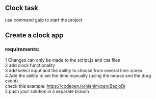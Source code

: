 ## Clock task

use command gulp to start the project

## Create a clock app
### requirements:
1 Changes can only be made to the script.js and css files \
2 add clock functionality \
3 add select input and the ability to choose from several time zones \
4 Add the ability to set the time manually (using the mouse and the drag event) \
check this example: <https://codepen.io/hienlm/pen/BaojoBj> \
5 push your solution in a separate branch 
